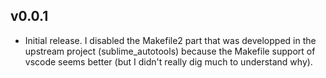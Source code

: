 ## v0.0.1
- Initial release. I disabled the Makefile2 part that was developped in
  the upstream project (sublime_autotools) because the Makefile support of
  vscode seems better (but I didn't really dig much to understand why).